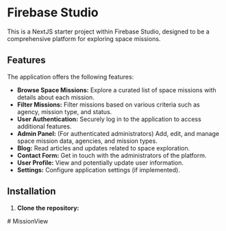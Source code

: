 # Firebase Studio

This is a NextJS starter project within Firebase Studio, designed to be a comprehensive platform for exploring space missions.

## Features

The application offers the following features:

- **Browse Space Missions:** Explore a curated list of space missions with details about each mission.
- **Filter Missions:** Filter missions based on various criteria such as agency, mission type, and status.
- **User Authentication:** Securely log in to the application to access additional features.
- **Admin Panel:** (For authenticated administrators) Add, edit, and manage space mission data, agencies, and mission types.
- **Blog:** Read articles and updates related to space exploration.
- **Contact Form:** Get in touch with the administrators of the platform.
- **User Profile:** View and potentially update user information.
- **Settings:** Configure application settings (if implemented).

## Installation

1. **Clone the repository:**

#   M i s s i o n V i e w  
 